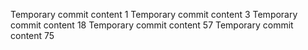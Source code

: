 Temporary commit content 1
Temporary commit content 3
Temporary commit content 18
Temporary commit content 57
Temporary commit content 75
